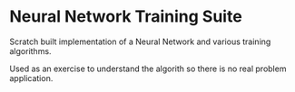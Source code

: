 # Neural Network Training Suite

Scratch built implementation of a Neural Network and various training algorithms.

Used as an exercise to understand the algorith so there is no real problem application.
